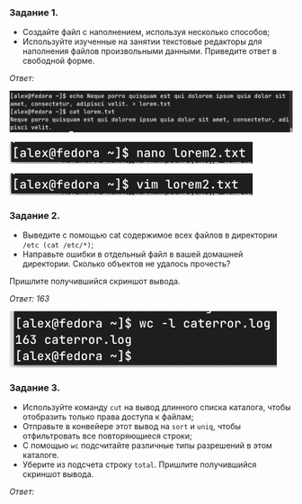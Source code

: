 ### Задание 1.
- Создайте файл с наполнением, используя несколько способов;
- Используйте изученные на занятии текстовые редакторы для наполнения файлов произвольными данными.
Приведите ответ в свободной форме.

*Ответ:*

![task 1 pic 1](./pics/5_4_1_1.png)

![task 1 pic 2](./pics/5_4_1_2.png)

![task 1 pic 3](./pics/5_4_1_3.png)


### Задание 2.
- Выведите с помощью cat содержимое всех файлов в директории `/etc (cat /etc/*)`;
- Направьте ошибки в отдельный файл в вашей домашней директории.
Сколько объектов не удалось прочесть?

Пришлите получившийся скриншот вывода.

*Ответ: 163*

![task 2](./pics/5_4_2_1.png)


### Задание 3.
- Используйте команду `cut` на вывод длинного списка каталога, чтобы отобразить только права доступа к файлам;
- Отправьте в конвейере этот вывод на `sort` и `uniq`, чтобы отфильтровать все повторяющиеся строки;
- С помощью `wc` подсчитайте различные типы разрешений в этом каталоге.
- Уберите из подсчета строку `total`.
Пришлите получившийся скриншот вывода.

*Ответ:*
